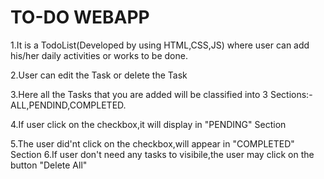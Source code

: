 # TO-DO WEBAPP



1.It is a TodoList(Developed by using HTML,CSS,JS) where user can add his/her daily activities or works to be done.

2.User can edit the Task or delete the Task

3.Here all the Tasks that you are added will be classified into 3 Sections:-ALL,PENDIND,COMPLETED.



4.If user click on the checkbox,it will display in "PENDING" Section


5.The user did'nt click on the checkbox,will appear in "COMPLETED" Section
6.If user don't need any tasks to visibile,the user may click on the button "Delete All"
